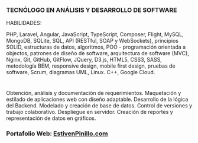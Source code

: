 ### TECNÓLOGO EN ANÁLISIS Y DESARROLLO DE SOFTWARE

HABILIDADES: 
 
PHP, Laravel, Angular, JavaScript, TypeScript, Composer, Flight, MySQL, MongoDB,
SQLite, SQL, API (RESTful, SOAP y WebSockets), principios SOLID, estructuras de datos,
algoritmos, POO - programación orientada a objectos, patrones de diseño de software,
arquitectura de software (MVC), Nginx, Git, GitHub, GitFlow, JQuery, D3.js, HTML5,
CSS3, SASS, metodología BEM, responsive design, mobile first design, pruebas de
software, Scrum, diagramas UML, Linux. C++, Google Cloud.
#
Obtención, análisis y documentación de requerimientos. Maquetación y estilado de
aplicaciones web con diseño adaptable. Desarrollo de la lógica del Backend. Modelado
y creación de base de datos. Control de versiones y trabajo colaborativo. Despliegue
en servidor. Creación de reportes y representación de datos en gráficos.

### Portafolio Web: [EstivenPinillo.com](https://estivenpinillo.com/)

<!---
BaumaWar/BaumaWar is a ✨ special ✨ repository because its `README.md` (this file) appears on your GitHub profile.
You can click the Preview link to take a look at your changes. 
Angular.js  Typescript
--->
